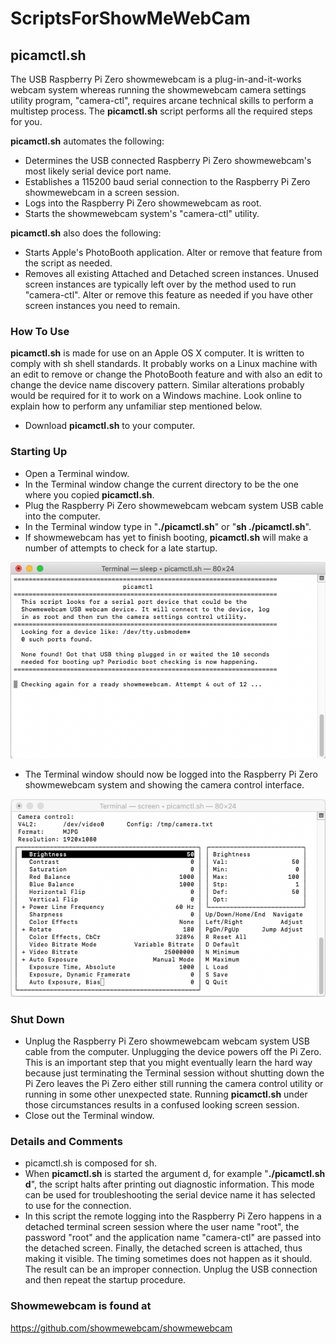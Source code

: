 # ScriptsForShowMeWebCam

## picamctl.sh

The USB Raspberry Pi Zero showmewebcam is a plug-in-and-it-works webcam system whereas running the showmewebcam camera settings utility program, "camera-ctl", requires arcane technical skills to perform a multistep process. The **picamctl.sh** script performs all the required steps for you.

**picamctl.sh** automates the following:

* Determines the USB connected Raspberry Pi Zero showmewebcam's most likely serial device port name.
* Establishes a 115200 baud serial connection to the Raspberry Pi Zero showmewebcam in a screen session.
* Logs into the Raspberry Pi Zero showmewebcam as root.
* Starts the showmewebcam system's "camera-ctl" utility.

**picamctl.sh** also does the following:

* Starts Apple's PhotoBooth application. Alter or remove that feature from the script as needed.
* Removes all existing Attached and Detached screen instances. Unused screen instances are typically left over by the method used to run "camera-ctl". Alter or remove this feature as needed if you have other screen instances you need to remain.

### How To Use

**picamctl.sh** is made for use on an Apple OS X computer. It is written to comply with sh shell standards. It probably works on a Linux machine with an edit to remove or change the PhotoBooth feature and with also an edit to change the device name discovery pattern. Similar alterations probably would be required for it to work on a Windows machine. Look online to explain how to perform any unfamiliar step mentioned below.

* Download **picamctl.sh** to your computer.

### Starting Up

* Open a Terminal window.
* In the Terminal window change the current directory to be the one where you copied **picamctl.sh**.
* Plug the Raspberry Pi Zero showmewebcam webcam system USB cable into the computer.
* In the Terminal window type in "**./picamctl.sh**" or "**sh ./picamctl.sh**".
* If showmewebcam has yet to finish booting, **picamctl.sh** will make a number of attempts to check for a late startup.

![picamctl waiting](graphics/picamctl_waiting.png)

* The Terminal window should now be logged into the Raspberry Pi Zero showmewebcam system and showing the camera control interface.

![camera-ctl running](graphics/cameractl_image.png)

### Shut Down

* Unplug the Raspberry Pi Zero showmewebcam webcam system USB cable from the computer. Unplugging the device powers off the Pi Zero. This is an important step that you might eventually learn the hard way because just terminating the Terminal session without shutting down the Pi Zero leaves the Pi Zero either still running the camera control utility or running in some other unexpected state. Running **picamctl.sh** under those circumstances results in a confused looking screen session.
* Close out the Terminal window.

### Details and Comments

* picamctl.sh is composed for sh.
* When **picamctl.sh** is started the argument d, for example "**./picamctl.sh  d**", the script halts after printing out diagnostic information. This mode can be used for troubleshooting the serial device name it has selected to use for the connection.
* In this script the remote logging into the Raspberry Pi Zero happens in a detached terminal screen session where the user name "root", the password "root" and the application name "camera-ctl" are passed into the detached screen. Finally, the detached screen is attached, thus making it visible. The timing sometimes does not happen as it should. The result can be an improper connection. Unplug the USB connection and then repeat the startup procedure. 

### Showmewebcam is found at

<https://github.com/showmewebcam/showmewebcam>
